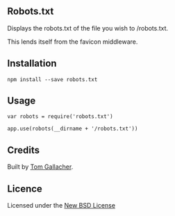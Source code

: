 ## Robots.txt

Displays the robots.txt of the file you wish to /robots.txt.

This lends itself from the favicon middleware.

## Installation

    npm install --save robots.txt

## Usage

    var robots = require('robots.txt')
    
    app.use(robots(__dirname + '/robots.txt'))

## Credits
Built by [Tom Gallacher](http://twitter.com/tomgco).

## Licence
Licensed under the [New BSD License](http://opensource.org/licenses/bsd-license.php)